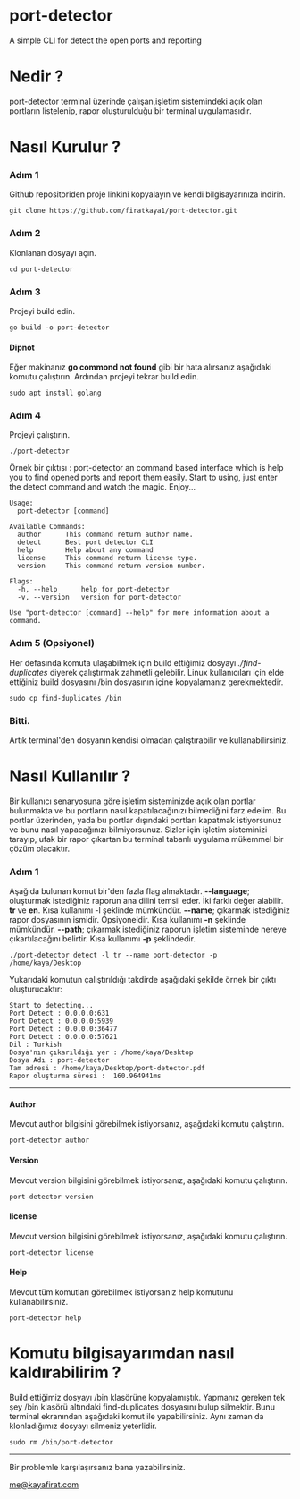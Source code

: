 # port-detector
A simple CLI for detect the open ports and reporting

# Nedir ? 
port-detector terminal üzerinde çalışan,işletim sistemindeki açık olan portların listelenip, rapor oluşturulduğu bir terminal uygulamasıdır.

# Nasıl Kurulur ?

### Adım 1
Github repositoriden proje linkini kopyalayın ve kendi bilgisayarınıza indirin.  

```
git clone https://github.com/firatkaya1/port-detector.git
```

### Adım 2

Klonlanan dosyayı açın. 
```
cd port-detector
```
### Adım 3 
Projeyi build edin.
```
go build -o port-detector
```
#### Dipnot
Eğer makinanız  **go commond not found** gibi bir hata alırsanız aşağıdaki komutu çalıştırın. Ardından projeyi tekrar build edin. 
```
sudo apt install golang
```
### Adım 4 
Projeyi çalıştırın. 
```
./port-detector
```
Örnek bir çıktısı : 
port-detector an command based interface which is help you to find opened ports and report them easily.
Start to using, just enter the detect command and watch the magic. Enjoy...
```
Usage:
  port-detector [command]

Available Commands:
  author      This command return author name.
  detect      Best port detector CLI
  help        Help about any command
  license     This command return license type.
  version     This command return version number.

Flags:
  -h, --help      help for port-detector
  -v, --version   version for port-detector

Use "port-detector [command] --help" for more information about a command.
```
### Adım 5 (Opsiyonel)
Her defasında komuta ulaşabilmek için build ettiğimiz dosyayı *./find-duplicates* diyerek çalıştırmak zahmetli gelebilir. Linux kullanıcıları için elde ettiğiniz build dosyasını /bin dosyasının içine kopyalamanız gerekmektedir.
```
sudo cp find-duplicates /bin  
```
### Bitti. 
Artık terminal'den dosyanın kendisi olmadan çalıştırabilir ve kullanabilirsiniz. 

# Nasıl Kullanılır ? 

Bir kullanıcı senaryosuna göre işletim sisteminizde açık olan portlar bulunmakta ve bu portların nasıl kapatılacağınızı bilmediğini farz edelim. Bu portlar üzerinden, yada bu portlar dışındaki portları kapatmak istiyorsunuz ve bunu nasıl yapacağınızı bilmiyorsunuz. Sizler için işletim sisteminizi tarayıp, ufak bir rapor çıkartan bu terminal tabanlı uygulama mükemmel bir çözüm olacaktır.

### Adım 1 
Aşağıda bulunan komut bir'den fazla flag almaktadır. 
**--language**; oluşturmak istediğiniz raporun ana dilini temsil eder. İki farklı değer alabilir. **tr** ve **en**.  Kısa kullanımı -l şeklinde mümkündür.
**--name**; çıkarmak istediğiniz rapor dosyasının ismidir. Opsiyoneldir. Kısa kullanımı **-n** şeklinde mümkündür.
**--path**; çıkarmak istediğiniz raporun işletim sisteminde nereye çıkartılacağını belirtir. Kısa kullanımı **-p** şeklindedir. 

```
./port-detector detect -l tr --name port-detector -p /home/kaya/Desktop
```
Yukarıdaki komutun çalıştırıldığı takdirde aşağıdaki şekilde örnek bir çıktı oluşturucaktır:
```
Start to detecting...
Port Detect : 0.0.0.0:631
Port Detect : 0.0.0.0:5939
Port Detect : 0.0.0.0:36477
Port Detect : 0.0.0.0:57621
Dil : Turkish
Dosya'nın çıkarıldığı yer : /home/kaya/Desktop
Dosya Adı : port-detector
Tam adresi : /home/kaya/Desktop/port-detector.pdf
Rapor oluşturma süresi :  160.964941ms
```
---
#### Author

Mevcut author bilgisini görebilmek istiyorsanız, aşağıdaki komutu çalıştırın. 
```
port-detector author
```

#### Version

Mevcut version bilgisini görebilmek istiyorsanız, aşağıdaki komutu çalıştırın. 
```
port-detector version
```

#### license

Mevcut version bilgisini görebilmek istiyorsanız, aşağıdaki komutu çalıştırın. 
```
port-detector license
```

#### Help

Mevcut tüm komutları görebilmek istiyorsanız help komutunu kullanabilirsiniz.
```
port-detector help
```

# Komutu bilgisayarımdan nasıl kaldırabilirim ? 
Build ettiğimiz dosyayı /bin klasörüne kopyalamıştık. Yapmanız gereken tek şey /bin klasörü altındaki find-duplicates dosyasını bulup silmektir. Bunu terminal ekranından aşağıdaki komut ile yapabilirsiniz. Aynı zaman da klonladığımız dosyayı silmeniz yeterlidir. 

```
sudo rm /bin/port-detector
```
---
Bir problemle karşılaşırsanız bana yazabilirsiniz. 

[me@kayafirat.com](mailto:me@kayafirat.com?subject=[GitHub]%20port-detector)

